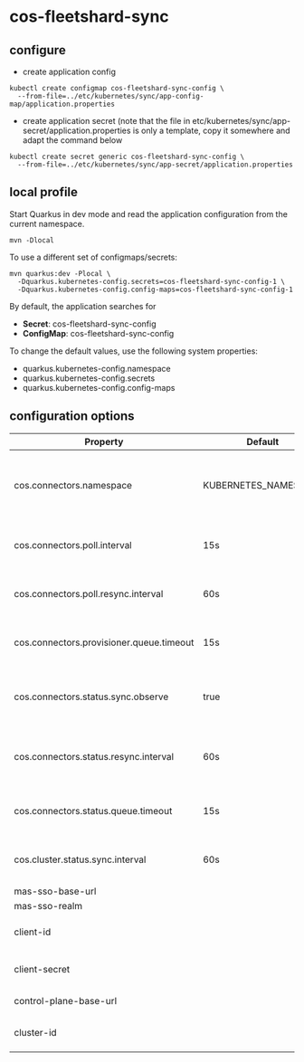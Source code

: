 # cos-fleetshard-sync


## configure

- create application config

```shell
kubectl create configmap cos-fleetshard-sync-config \
  --from-file=../etc/kubernetes/sync/app-config-map/application.properties
```
 
- create application secret (note that the file in etc/kubernetes/sync/app-secret/application.properties 
  is only a template, copy it somewhere and adapt the command below

```shell
kubectl create secret generic cos-fleetshard-sync-config \
  --from-file=../etc/kubernetes/sync/app-secret/application.properties
```

## local profile

Start Quarkus in dev mode and read the application configuration from the current namespace.

```shell
mvn -Dlocal
```

To use a different set of configmaps/secrets:

```shell
mvn quarkus:dev -Plocal \
  -Dquarkus.kubernetes-config.secrets=cos-fleetshard-sync-config-1 \
  -Dquarkus.kubernetes-config.config-maps=cos-fleetshard-sync-config-1
```

By default, the application searches for
- **Secret**: cos-fleetshard-sync-config
- **ConfigMap**: cos-fleetshard-sync-config

To change the default values, use the following system properties:
- quarkus.kubernetes-config.namespace
- quarkus.kubernetes-config.secrets
- quarkus.kubernetes-config.config-maps

## configuration options

| Property                                  | Default              | Description                                                 |
|-------------------------------------------|----------------------|-------------------------------------------------------------|
| cos.connectors.namespace                  | KUBERNETES_NAMESPACE | the namespace where connectors should be created            |
| cos.connectors.poll.interval              | 15s                  | the interval between pool for new deployments               |
| cos.connectors.poll.resync.interval       | 60s                  | the interval between full deployments re-sync               |
| cos.connectors.provisioner.queue.timeout  | 15s                  | the wait timeout for the internal event queue               |
| cos.connectors.status.sync.observe        | true                 | enable/disable observing resources to trigger status update |
| cos.connectors.status.resync.interval     | 60s                  | the interval between full connector status re-sync          |
| cos.connectors.status.queue.timeout       | 15s                  | the wait timeout for the internal event queue               |
| cos.cluster.status.sync.interval          | 60s                  | the interval between cluster status sync                    |
| mas-sso-base-url                          |                      | sso base url                                                |
| mas-sso-realm                             |                      | sso realm                                                   |
| client-id                                 |                      | client id to access control plane                           |
| client-secret                             |                      | client secret to access control plane                       |
| control-plane-base-url                    |                      | control plane base url                                      |
| cluster-id                                |                      | the connectors cluster id                                   |

